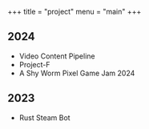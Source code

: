 +++
title = "project"
menu = "main"
+++
## 2024
- Video Content Pipeline 
- Project-F
- A Shy Worm Pixel Game Jam 2024
## 2023
- Rust Steam Bot

